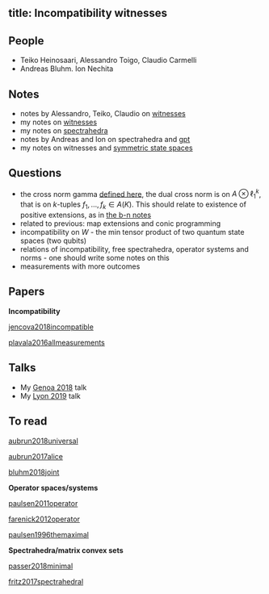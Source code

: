 title: Incompatibility witnesses
---
## People

* Teiko Heinosaari, Alessandro Toigo, Claudio Carmelli
* Andreas Bluhm. Ion Nechita

## Notes

* notes by Alessandro, Teiko, Claudio on [witnesses](witnesses/toigo.pdf)
* my notes on [witnesses](witnesses/aj_witnesses.pdf)
* my notes on [spectrahedra](witnesses/aj_spectrahedra.pdf)
* notes by Andreas and Ion on spectrahedra and [gpt](witnesses/bluhm.pdf)
* my notes on witnesses and [symmetric state spaces](witnesses/notes_symmetric.pdf)

## Questions

* the cross norm gamma [defined here](witnesses/notes_symmetric.pdf), the dual cross norm is on $A\otimes \ell_1^k$, that is
on $k$-tuples $f_1,\dots,f_k\in A(K)$. This should relate to existence of positive extensions, as in [the b-n notes](witnesses/bluhm.pdf)
* related to previous: map extensions and conic programming
* incompatibility on $W$ - the min tensor product of two quantum state spaces (two qubits)
* relations of incompatibility, free spectrahedra, operator systems and norms - one should write some notes on this
* measurements with more outcomes

## Papers

**Incompatibility**

[jencova2018incompatible](jencova2018incompatible)

[plavala2016allmeasurements](plavala2016allmeasurements)


## Talks

* My [Genoa 2018](witnesses/genoa2018.pdf) talk
* My [Lyon 2019](witnesses/lyon2019.pdf) talk

## To read

[aubrun2018universal](aubrun2018universal)

[aubrun2017alice](aubrun2017alice)

[bluhm2018joint](bluhm2018joint)


**Operator spaces/systems**

[paulsen2011operator](paulsen2011operator)

[farenick2012operator](farenick2012operator)

[paulsen1996themaximal](paulsen1996themaximal)

**Spectrahedra/matrix convex sets**

[passer2018minimal](passer2018minimal)

[fritz2017spectrahedral](fritz2017spectrahedral)